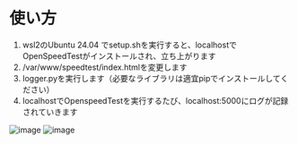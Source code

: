 # 使い方
1. wsl2のUbuntu 24.04 でsetup.shを実行すると、localhostでOpenSpeedTestがインストールされ、立ち上がります
1. /var/www/speedtest/index.htmlを変更します
1. logger.pyを実行します（必要なライブラリは適宜pipでインストールしてください）
1. localhostでOpenspeedTestを実行するたび、localhost:5000にログが記録されていきます

![image](https://github.com/user-attachments/assets/50fdb2e7-bdb7-4b85-95b8-ee80a03f7352)
![image](https://github.com/user-attachments/assets/56c6e0a7-653b-48bc-b930-d5cb2c3c4df2)
